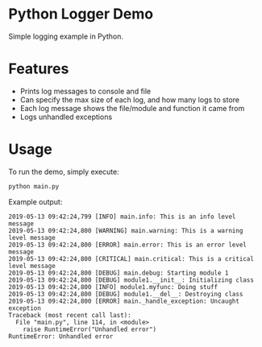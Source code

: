 # Python Logger Demo
Simple logging example in Python.

# Features

+ Prints log messages to console and file
+ Can specify the max size of each log, and how many logs to store
+ Each log message shows the file/module and function it came from
+ Logs unhandled exceptions

# Usage

To run the demo, simply execute:

```bash
python main.py
```

Example output:

```
2019-05-13 09:42:24,799 [INFO] main.info: This is an info level message
2019-05-13 09:42:24,800 [WARNING] main.warning: This is a warning level message
2019-05-13 09:42:24,800 [ERROR] main.error: This is an error level message
2019-05-13 09:42:24,800 [CRITICAL] main.critical: This is a critical level message
2019-05-13 09:42:24,800 [DEBUG] main.debug: Starting module 1
2019-05-13 09:42:24,800 [DEBUG] module1.__init__: Initializing class
2019-05-13 09:42:24,800 [INFO] module1.myfunc: Doing stuff
2019-05-13 09:42:24,800 [DEBUG] module1.__del__: Destroying class
2019-05-13 09:42:24,800 [ERROR] main._handle_exception: Uncaught exception
Traceback (most recent call last):
  File "main.py", line 114, in <module>
    raise RuntimeError("Unhandled error")
RuntimeError: Unhandled error
```

